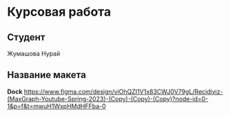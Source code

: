 # Курсовая работа

## Студент

Жумашова Нурай

## Название макета

**Dock**
https://www.figma.com/design/viOhQZI1V1x83CWJ0V79gL/Recidiviz-(MaxGraph-Youtube-Spring-2023)-(Copy)-(Copy)-(Copy)?node-id=0-1&p=f&t=mwuH1WxpHMdHFFba-0
